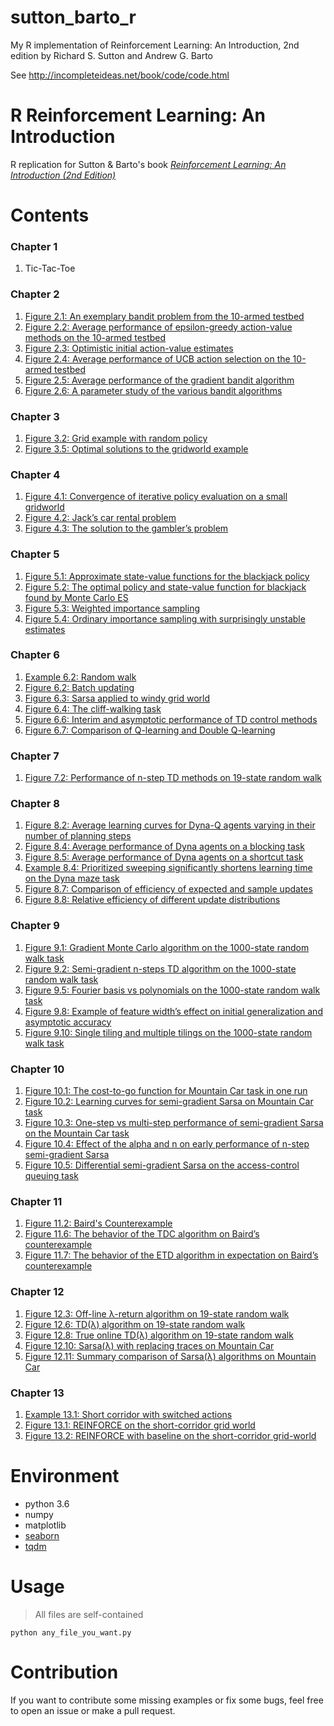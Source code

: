 # sutton_barto_r
My R implementation of Reinforcement Learning: An Introduction, 2nd edition by Richard S. Sutton and Andrew G. Barto

See <http://incompleteideas.net/book/code/code.html>

# R Reinforcement Learning: An Introduction

R replication for Sutton & Barto's book [*Reinforcement Learning: An Introduction (2nd Edition)*](http://incompleteideas.net/book/the-book-2nd.html)

# Contents 

### Chapter 1
1. Tic-Tac-Toe

### Chapter 2
1. [Figure 2.1: An exemplary bandit problem from the 10-armed testbed](https://raw.githubusercontent.com/DylanLawless/R-reinforcement-learning-an-introduction/main/figures/figure_2_1.png)
2. [Figure 2.2: Average performance of epsilon-greedy action-value methods on the 10-armed testbed](https://raw.githubusercontent.com/DylanLawless/R-reinforcement-learning-an-introduction/main/figures/figure_2_2.png)
3. [Figure 2.3: Optimistic initial action-value estimates](https://raw.githubusercontent.com/DylanLawless/R-reinforcement-learning-an-introduction/main/figures/figure_2_3.png)
4. [Figure 2.4: Average performance of UCB action selection on the 10-armed testbed](https://raw.githubusercontent.com/DylanLawless/R-reinforcement-learning-an-introduction/main/figures/figure_2_4.png)
5. [Figure 2.5: Average performance of the gradient bandit algorithm](https://raw.githubusercontent.com/DylanLawless/R-reinforcement-learning-an-introduction/main/figures/fig_2_5.png)
6. [Figure 2.6: A parameter study of the various bandit algorithms](https://raw.githubusercontent.com/DylanLawless/R-reinforcement-learning-an-introduction/main/figures/figure_2_6.png)

### Chapter 3
1. [Figure 3.2: Grid example with random policy](https://raw.githubusercontent.com/DylanLawless/R-reinforcement-learning-an-introduction/main/figures/figure_3_2.png)
2. [Figure 3.5: Optimal solutions to the gridworld example](https://raw.githubusercontent.com/DylanLawless/R-reinforcement-learning-an-introduction/main/figures/figure_3_5.png)

### Chapter 4
1. [Figure 4.1: Convergence of iterative policy evaluation on a small gridworld](https://raw.githubusercontent.com/DylanLawless/R-reinforcement-learning-an-introduction/main/figures/figure_4_1.png)
2. [Figure 4.2: Jack’s car rental problem](https://raw.githubusercontent.com/DylanLawless/R-reinforcement-learning-an-introduction/main/figures/figure_4_2.png)
3. [Figure 4.3: The solution to the gambler’s problem](https://raw.githubusercontent.com/DylanLawless/R-reinforcement-learning-an-introduction/main/figures/figure_4_3.png)

### Chapter 5
1. [Figure 5.1: Approximate state-value functions for the blackjack policy](https://raw.githubusercontent.com/DylanLawless/R-reinforcement-learning-an-introduction/main/figures/figure_5_1.png)
2. [Figure 5.2: The optimal policy and state-value function for blackjack found by Monte Carlo ES](https://raw.githubusercontent.com/DylanLawless/R-reinforcement-learning-an-introduction/main/figures/figure_5_2.png)
3. [Figure 5.3: Weighted importance sampling](https://raw.githubusercontent.com/DylanLawless/R-reinforcement-learning-an-introduction/main/figures/figure_5_3.png)
4. [Figure 5.4: Ordinary importance sampling with surprisingly unstable estimates](https://raw.githubusercontent.com/DylanLawless/R-reinforcement-learning-an-introduction/main/figures/figure_5_4.png)

### Chapter 6
1. [Example 6.2: Random walk](https://raw.githubusercontent.com/DylanLawless/R-reinforcement-learning-an-introduction/main/figures/example_6_2.png)
2. [Figure 6.2: Batch updating](https://raw.githubusercontent.com/DylanLawless/R-reinforcement-learning-an-introduction/main/figures/figure_6_2.png)
3. [Figure 6.3: Sarsa applied to windy grid world](https://raw.githubusercontent.com/DylanLawless/R-reinforcement-learning-an-introduction/main/figures/figure_6_3.png)
4. [Figure 6.4: The cliff-walking task](https://raw.githubusercontent.com/DylanLawless/R-reinforcement-learning-an-introduction/main/figures/figure_6_4.png)
5. [Figure 6.6: Interim and asymptotic performance of TD control methods](https://raw.githubusercontent.com/DylanLawless/R-reinforcement-learning-an-introduction/main/figures/figure_6_6.png)
6. [Figure 6.7: Comparison of Q-learning and Double Q-learning](https://raw.githubusercontent.com/DylanLawless/R-reinforcement-learning-an-introduction/main/figures/figure_6_7.png)

### Chapter 7
1. [Figure 7.2: Performance of n-step TD methods on 19-state random walk](https://raw.githubusercontent.com/DylanLawless/R-reinforcement-learning-an-introduction/main/figures/figure_7_2.png)

### Chapter 8
1. [Figure 8.2: Average learning curves for Dyna-Q agents varying in their number of planning steps](https://raw.githubusercontent.com/DylanLawless/R-reinforcement-learning-an-introduction/main/figures/figure_8_2.png)
2. [Figure 8.4: Average performance of Dyna agents on a blocking task](https://raw.githubusercontent.com/DylanLawless/R-reinforcement-learning-an-introduction/main/figures/figure_8_4.png)
3. [Figure 8.5: Average performance of Dyna agents on a shortcut task](https://raw.githubusercontent.com/DylanLawless/R-reinforcement-learning-an-introduction/main/figures/figure_8_5.png)
4. [Example 8.4: Prioritized sweeping significantly shortens learning time on the Dyna maze task](https://raw.githubusercontent.com/DylanLawless/R-reinforcement-learning-an-introduction/main/figures/example_8_4.png)
5. [Figure 8.7: Comparison of efficiency of expected and sample updates](https://raw.githubusercontent.com/DylanLawless/R-reinforcement-learning-an-introduction/main/figures/figure_8_7.png)
6. [Figure 8.8: Relative efficiency of different update distributions](https://raw.githubusercontent.com/DylanLawless/R-reinforcement-learning-an-introduction/main/figures/figure_8_8.png)

### Chapter 9
1. [Figure 9.1: Gradient Monte Carlo algorithm on the 1000-state random walk task](https://raw.githubusercontent.com/DylanLawless/R-reinforcement-learning-an-introduction/main/figures/figure_9_1.png)
2. [Figure 9.2: Semi-gradient n-steps TD algorithm on the 1000-state random walk task](https://raw.githubusercontent.com/DylanLawless/R-reinforcement-learning-an-introduction/main/figures/figure_9_2.png)
3. [Figure 9.5: Fourier basis vs polynomials on the 1000-state random walk task](https://raw.githubusercontent.com/DylanLawless/R-reinforcement-learning-an-introduction/main/figures/figure_9_5.png)
4. [Figure 9.8: Example of feature width’s effect on initial generalization and asymptotic accuracy](https://raw.githubusercontent.com/DylanLawless/R-reinforcement-learning-an-introduction/main/figures/figure_9_8.png)
5. [Figure 9.10: Single tiling and multiple tilings on the 1000-state random walk task](https://raw.githubusercontent.com/DylanLawless/R-reinforcement-learning-an-introduction/main/figures/figure_9_10.png)

### Chapter 10
1. [Figure 10.1: The cost-to-go function for Mountain Car task in one run](https://raw.githubusercontent.com/DylanLawless/R-reinforcement-learning-an-introduction/main/figures/figure_10_1.png)
2. [Figure 10.2: Learning curves for semi-gradient Sarsa on Mountain Car task](https://raw.githubusercontent.com/DylanLawless/R-reinforcement-learning-an-introduction/main/figures/figure_10_2.png)
3. [Figure 10.3: One-step vs multi-step performance of semi-gradient Sarsa on the Mountain Car task](https://raw.githubusercontent.com/DylanLawless/R-reinforcement-learning-an-introduction/main/figures/figure_10_3.png)
4. [Figure 10.4: Effect of the alpha and n on early performance of n-step semi-gradient Sarsa](https://raw.githubusercontent.com/DylanLawless/R-reinforcement-learning-an-introduction/main/figures/figure_10_4.png)
5. [Figure 10.5: Differential semi-gradient Sarsa on the access-control queuing task](https://raw.githubusercontent.com/DylanLawless/R-reinforcement-learning-an-introduction/main/figures/figure_10_5.png)

### Chapter 11
1. [Figure 11.2: Baird's Counterexample](https://raw.githubusercontent.com/DylanLawless/R-reinforcement-learning-an-introduction/main/figures/figure_11_2.png)
2. [Figure 11.6: The behavior of the TDC algorithm on Baird’s counterexample](https://raw.githubusercontent.com/DylanLawless/R-reinforcement-learning-an-introduction/main/figures/figure_11_6.png)
3. [Figure 11.7: The behavior of the ETD algorithm in expectation on Baird’s counterexample](https://raw.githubusercontent.com/DylanLawless/R-reinforcement-learning-an-introduction/main/figures/figure_11_7.png)

### Chapter 12
1. [Figure 12.3: Off-line λ-return algorithm on 19-state random walk](https://raw.githubusercontent.com/DylanLawless/R-reinforcement-learning-an-introduction/main/figures/figure_12_3.png)
2. [Figure 12.6: TD(λ) algorithm on 19-state random walk](https://raw.githubusercontent.com/DylanLawless/R-reinforcement-learning-an-introduction/main/figures/figure_12_6.png)
3. [Figure 12.8: True online TD(λ) algorithm on 19-state random walk](https://raw.githubusercontent.com/DylanLawless/R-reinforcement-learning-an-introduction/main/figures/figure_12_8.png)
4. [Figure 12.10: Sarsa(λ) with replacing traces on Mountain Car](https://raw.githubusercontent.com/DylanLawless/R-reinforcement-learning-an-introduction/main/figures/figure_12_10.png)
5. [Figure 12.11: Summary comparison of Sarsa(λ) algorithms on Mountain Car](https://raw.githubusercontent.com/DylanLawless/R-reinforcement-learning-an-introduction/main/figures/figure_12_11.png)

### Chapter 13
1. [Example 13.1: Short corridor with switched actions](https://raw.githubusercontent.com/DylanLawless/R-reinforcement-learning-an-introduction/main/figures/example_13_1.png)
2. [Figure 13.1: REINFORCE on the short-corridor grid world](https://raw.githubusercontent.com/DylanLawless/R-reinforcement-learning-an-introduction/main/figures/figure_13_1.png)
3. [Figure 13.2: REINFORCE with baseline on the short-corridor grid-world](https://raw.githubusercontent.com/DylanLawless/R-reinforcement-learning-an-introduction/main/figures/figure_13_2.png)


# Environment
* python 3.6 
* numpy
* matplotlib
* [seaborn](https://seaborn.pydata.org/index.html)
* [tqdm](https://pypi.org/project/tqdm/)

# Usage
> All files are self-contained
```commandline
python any_file_you_want.py
```

# Contribution
If you want to contribute some missing examples or fix some bugs, feel free to open an issue or make a pull request. 
